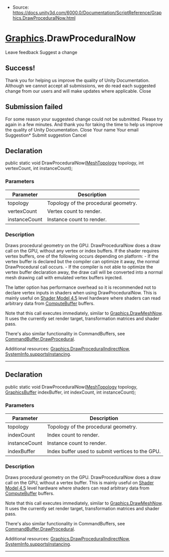 * Source: https://docs.unity3d.com/6000.0/Documentation/ScriptReference/Graphics.DrawProceduralNow.html

#  [Graphics](https://docs.unity3d.com/6000.0/Documentation/ScriptReference/Graphics.html).DrawProceduralNow
Leave feedback
Suggest a change
## Success!
Thank you for helping us improve the quality of Unity Documentation. Although we cannot accept all submissions, we do read each suggested change from our users and will make updates where applicable.
Close
## Submission failed
For some reason your suggested change could not be submitted. Please <a>try again</a> in a few minutes. And thank you for taking the time to help us improve the quality of Unity Documentation.
Close
Your name Your email Suggestion* Submit suggestion
Cancel
## Declaration
public static void DrawProceduralNow([MeshTopology](https://docs.unity3d.com/6000.0/Documentation/ScriptReference/MeshTopology.html) topology, int vertexCount, int instanceCount); 
### Parameters
Parameter | Description  
---|---  
topology | Topology of the procedural geometry.  
vertexCount | Vertex count to render.  
instanceCount | Instance count to render.  
### Description
Draws procedural geometry on the GPU.
DrawProceduralNow does a draw call on the GPU, without any vertex or index buffers. If the shader requires vertex buffers, one of the following occurs depending on platform: - If the vertex buffer is declared but the compiler can optimize it away, the normal DrawProcedural call occurs. - If the compiler is not able to optimize the vertex buffer declaration away, the draw call will be converted into a normal mesh drawing call with emulated vertex buffers injected.  
  
The latter option has performance overhead so it is recommended not to declare vertex inputs in shaders when using DrawProceduralNow. This is mainly useful on [Shader Model 4.5](https://docs.unity3d.com/6000.0/Documentation/Manual/SL-ShaderCompileTargets.html) level hardware where shaders can read arbitrary data from [ComputeBuffer](https://docs.unity3d.com/6000.0/Documentation/ScriptReference/ComputeBuffer.html) buffers.  
  
Note that this call executes immediately, similar to [Graphics.DrawMeshNow](https://docs.unity3d.com/6000.0/Documentation/ScriptReference/Graphics.DrawMeshNow.html). It uses the currently set render target, transformation matrices and shader pass.  
  
There's also similar functionality in CommandBuffers, see [CommandBuffer.DrawProcedural](https://docs.unity3d.com/6000.0/Documentation/ScriptReference/Rendering.CommandBuffer.DrawProcedural.html).  
  
Additional resources: [Graphics.DrawProceduralIndirectNow](https://docs.unity3d.com/6000.0/Documentation/ScriptReference/Graphics.DrawProceduralIndirectNow.html), [SystemInfo.supportsInstancing](https://docs.unity3d.com/6000.0/Documentation/ScriptReference/SystemInfo-supportsInstancing.html).
* * *
## Declaration
public static void DrawProceduralNow([MeshTopology](https://docs.unity3d.com/6000.0/Documentation/ScriptReference/MeshTopology.html) topology, [GraphicsBuffer](https://docs.unity3d.com/6000.0/Documentation/ScriptReference/GraphicsBuffer.html) indexBuffer, int indexCount, int instanceCount); 
### Parameters
Parameter | Description  
---|---  
topology | Topology of the procedural geometry.  
indexCount | Index count to render.  
instanceCount | Instance count to render.  
indexBuffer | Index buffer used to submit vertices to the GPU.  
### Description
Draws procedural geometry on the GPU.
DrawProceduralNow does a draw call on the GPU, without a vertex buffer. This is mainly useful on [Shader Model 4.5](https://docs.unity3d.com/6000.0/Documentation/Manual/SL-ShaderCompileTargets.html) level hardware where shaders can read arbitrary data from [ComputeBuffer](https://docs.unity3d.com/6000.0/Documentation/ScriptReference/ComputeBuffer.html) buffers.  
  
Note that this call executes immediately, similar to [Graphics.DrawMeshNow](https://docs.unity3d.com/6000.0/Documentation/ScriptReference/Graphics.DrawMeshNow.html). It uses the currently set render target, transformation matrices and shader pass.  
  
There's also similar functionality in CommandBuffers, see [CommandBuffer.DrawProcedural](https://docs.unity3d.com/6000.0/Documentation/ScriptReference/Rendering.CommandBuffer.DrawProcedural.html).  
  
Additional resources: [Graphics.DrawProceduralIndirectNow](https://docs.unity3d.com/6000.0/Documentation/ScriptReference/Graphics.DrawProceduralIndirectNow.html), [SystemInfo.supportsInstancing](https://docs.unity3d.com/6000.0/Documentation/ScriptReference/SystemInfo-supportsInstancing.html).
* * *
